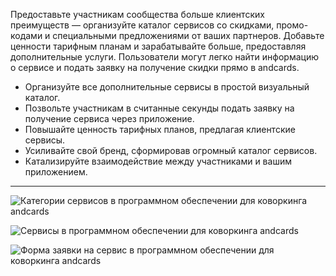 Предоставьте участникам сообщества больше клиентских преимуществ — организуйте каталог сервисов со скидками, промо-кодами и специальными предложениями от ваших партнеров. Добавьте ценности тарифным планам и зарабатывайте больше, предоставляя дополнительные услуги. Пользователи могут легко найти информацию о сервисе и подать заявку на получение скидки прямо в andcards.

- Организуйте все дополнительные сервисы в простой визуальный каталог.
- Позвольте участникам в считанные секунды подать заявку на получение сервиса через приложение.
- Повышайте ценность тарифных планов, предлагая клиентские сервисы.
- Усиливайте свой бренд, сформировав огромный каталог сервисов.
- Катализируйте взаимодействие между участниками и вашим приложением.

---

![Категории сервисов в программном обеспечении для коворкинга andcards](https://d7ccq1i35b0cj.cloudfront.net/andcards-services-main-light-en-1920-1200.png)

![Сервисы в программном обеспечении для коворкинга andcards](https://d7ccq1i35b0cj.cloudfront.net/andcards-services-list-light-en-1920-1200.png)

![Форма заявки на сервис в программном обеспечении для коворкинга andcards](https://d7ccq1i35b0cj.cloudfront.net/andcards-services-apply-light-en-1920-1200.png)
